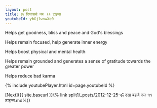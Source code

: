 ```yaml
---
layout: post
title: ॐ दिग्वाससे नमः ११ टाइम्स
youtubeId: ybGjlwnwXe0
---
```

 
 
Helps get goodness, bliss and peace and God's blessings
 
Helps remain focused, help generate inner energy 
 
Helps boost physical and mental health 
 
Helps remain grounded and generates a sense of gratitude towards the greater power 
 
Helps reduce bad karma
 
 
 
 


{% include youtubePlayer.html id=page.youtubeId %}
 
[Next]({{ site.baseurl }}{% link  split1/_posts/2012-12-25-ॐ दसा बहावे नमः ११ टाइम्स.md%})
 
